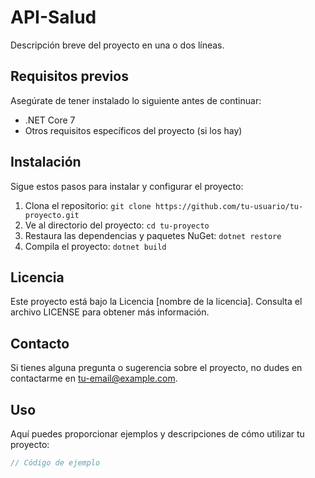 # API-Salud

Descripción breve del proyecto en una o dos líneas.

## Requisitos previos

Asegúrate de tener instalado lo siguiente antes de continuar:

- .NET Core 7
- Otros requisitos específicos del proyecto (si los hay)

## Instalación

Sigue estos pasos para instalar y configurar el proyecto:

1. Clona el repositorio: `git clone https://github.com/tu-usuario/tu-proyecto.git`
2. Ve al directorio del proyecto: `cd tu-proyecto`
3. Restaura las dependencias y paquetes NuGet: `dotnet restore`
4. Compila el proyecto: `dotnet build`

## Licencia
Este proyecto está bajo la Licencia [nombre de la licencia]. Consulta el archivo LICENSE para obtener más información.

##  Contacto
Si tienes alguna pregunta o sugerencia sobre el proyecto, no dudes en contactarme en tu-email@example.com.

## Uso

Aquí puedes proporcionar ejemplos y descripciones de cómo utilizar tu proyecto:

```csharp
// Código de ejemplo

